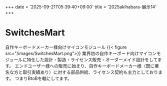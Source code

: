 +++
date = '2025-09-21T05:39:40+09:00'
title = '2025akihabara-展示14'
+++
# SwitchesMart
自作キーボードメーカー様向けマイコンモジュール
{{< figure src="/images/SwitchesMart.png">}}
業界初の自作キーボード向けマイコンモジュールに特化した設計・製造・ライセンス販売・オーダーメイド設計をしてます。
エンドユーザー様への販売に始まり、自作キーボードメーカー様（既に著名な方と取引実績あり）に対する部品供給、ライセンス契約も主力としております。
つまりBtoBを軸にしてます。